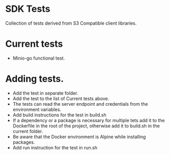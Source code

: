 # SDK Tests
Collection of tests derived from S3 Compatible client libraries.

# Current tests
- Minio-go functional test.


# Adding tests.
- Add the test in separate folder.
- Add the test to the list of Current tests above.
- The tests can read the server endpoint and credentials from the environment variables.
- Add build instructions for the test in build.sh
- If a dependency or a package is necessary for multiple tets add it to the Dockerfile in the root of the project, otherwise add it to build.sh in the current folder.
- Be aware that the Docker environment is Alpine while installing packages.
- Add run instruction for the test in run.sh
